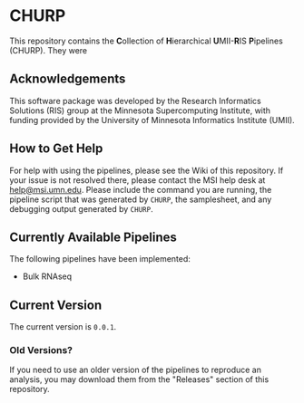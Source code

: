 # CHURP
This repository contains the **C**ollection of **H**ierarchical **U**MII-**R**IS
**P**ipelines (CHURP). They were 

## Acknowledgements
This software package was developed by the Research Informatics Solutions (RIS)
group at the Minnesota Supercomputing Institute, with funding provided by the
University of Minnesota Informatics Institute (UMII).

## How to Get Help
For help with using the pipelines, please see the Wiki of this repository. If
your issue is not resolved there, please contact the MSI help desk at
<help@msi.umn.edu>. Please include the command you are running, the pipeline
script that was generated by `CHURP`, the samplesheet, and any debugging
output generated by `CHURP`.

## Currently Available Pipelines
The following pipelines have been implemented:

- Bulk RNAseq

## Current Version
The current version is `0.0.1`.

### Old Versions?
If you need to use an older version of the pipelines to reproduce an analysis,
you may download them from the "Releases" section of this repository.
